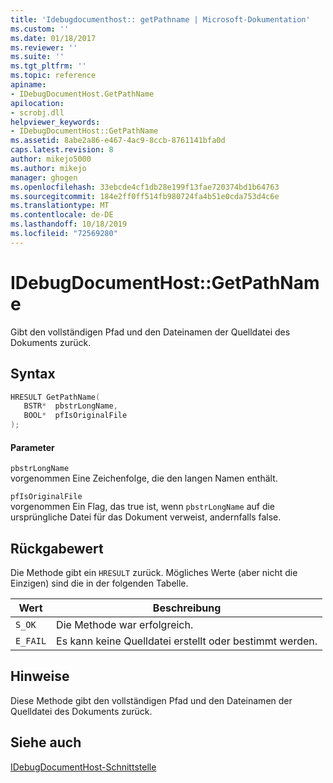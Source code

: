 ```yaml
---
title: 'Idebugdocumenthost:: getPathname | Microsoft-Dokumentation'
ms.custom: ''
ms.date: 01/18/2017
ms.reviewer: ''
ms.suite: ''
ms.tgt_pltfrm: ''
ms.topic: reference
apiname:
- IDebugDocumentHost.GetPathName
apilocation:
- scrobj.dll
helpviewer_keywords:
- IDebugDocumentHost::GetPathName
ms.assetid: 8abe2a86-e467-4ac9-8ccb-8761141bfa0d
caps.latest.revision: 8
author: mikejo5000
ms.author: mikejo
manager: ghogen
ms.openlocfilehash: 33ebcde4cf1db28e199f13fae720374bd1b64763
ms.sourcegitcommit: 184e2ff0ff514fb980724fa4b51e0cda753d4c6e
ms.translationtype: MT
ms.contentlocale: de-DE
ms.lasthandoff: 10/18/2019
ms.locfileid: "72569280"
---
```

# <a name="idebugdocumenthostgetpathname"></a>IDebugDocumentHost::GetPathName
Gibt den vollständigen Pfad und den Dateinamen der Quelldatei des Dokuments zurück.  
  
## <a name="syntax"></a>Syntax  
  
```cpp
HRESULT GetPathName(  
   BSTR*  pbstrLongName,  
   BOOL*  pfIsOriginalFile  
);  
```  
  
#### <a name="parameters"></a>Parameter  
 `pbstrLongName`  
 vorgenommen Eine Zeichenfolge, die den langen Namen enthält.  
  
 `pfIsOriginalFile`  
 vorgenommen Ein Flag, das true ist, wenn `pbstrLongName` auf die ursprüngliche Datei für das Dokument verweist, andernfalls false.  
  
## <a name="return-value"></a>Rückgabewert  
 Die Methode gibt ein `HRESULT` zurück. Mögliches Werte (aber nicht die Einzigen) sind die in der folgenden Tabelle.  
  
|Wert|Beschreibung|  
|-----------|-----------------|  
|`S_OK`|Die Methode war erfolgreich.|  
|`E_FAIL`|Es kann keine Quelldatei erstellt oder bestimmt werden.|  
  
## <a name="remarks"></a>Hinweise  
 Diese Methode gibt den vollständigen Pfad und den Dateinamen der Quelldatei des Dokuments zurück.  
  
## <a name="see-also"></a>Siehe auch  
 [IDebugDocumentHost-Schnittstelle](../../winscript/reference/idebugdocumenthost-interface.md)